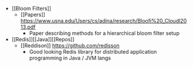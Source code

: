 - [[Bloom Filters]]
    - [[Papers]] https://www.usna.edu/Users/cs/adina/research/Bloofi%20_CloudI2013.pdf
        - Paper describing methods for a hierarchical bloom filter setup
- [[Redis]][[Java]][[Repos]]
    - [[Reddison]] https://github.com/redisson
        - Good looking Redis library for distributed application programming in Java / JVM langs
